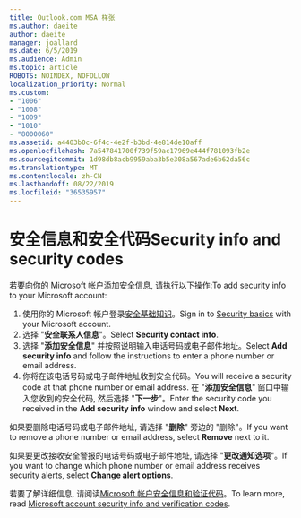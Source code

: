 ```yaml
---
title: Outlook.com MSA 样张
ms.author: daeite
author: daeite
manager: joallard
ms.date: 6/5/2019
ms.audience: Admin
ms.topic: article
ROBOTS: NOINDEX, NOFOLLOW
localization_priority: Normal
ms.custom:
- "1006"
- "1008"
- "1009"
- "1010"
- "8000060"
ms.assetid: a4403b0c-6f4c-4e2f-b3bd-4e814de10aff
ms.openlocfilehash: 7a547841700f739f59ac17969e444f781093fb2e
ms.sourcegitcommit: 1d98db8acb9959aba3b5e308a567ade6b62da56c
ms.translationtype: MT
ms.contentlocale: zh-CN
ms.lasthandoff: 08/22/2019
ms.locfileid: "36535957"
---
```

# <a name="security-info-and-security-codes"></a><span data-ttu-id="b6c9d-102">安全信息和安全代码</span><span class="sxs-lookup"><span data-stu-id="b6c9d-102">Security info and security codes</span></span>

<span data-ttu-id="b6c9d-103">若要向你的 Microsoft 帐户添加安全信息, 请执行以下操作:</span><span class="sxs-lookup"><span data-stu-id="b6c9d-103">To add security info to your Microsoft account:</span></span>

1. <span data-ttu-id="b6c9d-104">使用你的 Microsoft 帐户登录[安全基础知识](https://account.microsoft.com/security)。</span><span class="sxs-lookup"><span data-stu-id="b6c9d-104">Sign in to [Security basics](https://account.microsoft.com/security) with your Microsoft account.</span></span>
1. <span data-ttu-id="b6c9d-105">选择 "**安全联系人信息**"。</span><span class="sxs-lookup"><span data-stu-id="b6c9d-105">Select **Security contact info**.</span></span>
1. <span data-ttu-id="b6c9d-106">选择 "**添加安全信息**" 并按照说明输入电话号码或电子邮件地址。</span><span class="sxs-lookup"><span data-stu-id="b6c9d-106">Select **Add security info** and follow the instructions to enter a phone number or email address.</span></span>
1. <span data-ttu-id="b6c9d-107">你将在该电话号码或电子邮件地址收到安全代码。</span><span class="sxs-lookup"><span data-stu-id="b6c9d-107">You will receive a security code at that phone number or email address.</span></span> <span data-ttu-id="b6c9d-108">在 "**添加安全信息**" 窗口中输入您收到的安全代码, 然后选择 "**下一步**"。</span><span class="sxs-lookup"><span data-stu-id="b6c9d-108">Enter the security code you received in the **Add security info** window and select **Next**.</span></span>

<span data-ttu-id="b6c9d-109">如果要删除电话号码或电子邮件地址, 请选择 "**删除**" 旁边的 "删除"。</span><span class="sxs-lookup"><span data-stu-id="b6c9d-109">If you want to remove a phone number or email address, select **Remove** next to it.</span></span>

<span data-ttu-id="b6c9d-110">如果要更改接收安全警报的电话号码或电子邮件地址, 请选择 "**更改通知选项**"。</span><span class="sxs-lookup"><span data-stu-id="b6c9d-110">If you want to change which phone number or email address receives security alerts, select **Change alert options**.</span></span>

<span data-ttu-id="b6c9d-111">若要了解详细信息, 请阅读[Microsoft 帐户安全信息和验证代码](https://support.microsoft.com/help/12428/)。</span><span class="sxs-lookup"><span data-stu-id="b6c9d-111">To learn more, read [Microsoft account security info and verification codes](https://support.microsoft.com/help/12428/).</span></span>